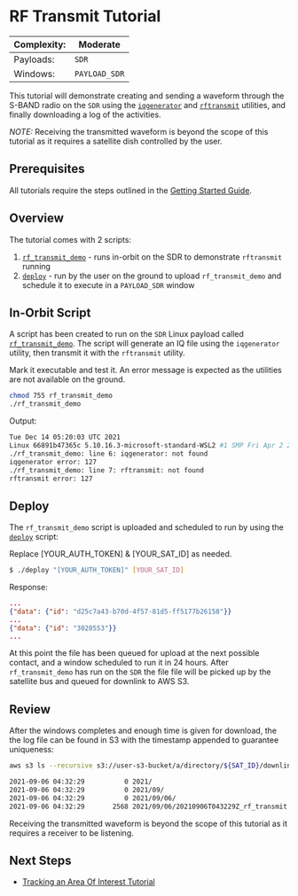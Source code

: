 # RF Transmit Tutorial

|Complexity:|Moderate|
|-|-|
|Payloads:|`SDR`|
|Windows:|`PAYLOAD_SDR`|

This tutorial will demonstrate creating and sending a waveform through the S-BAND radio on the `SDR` using the [`iqgenerator`](../../Utilities.md#iq-generator) and [`rftransmit`](../../Utilities.md#rf-transmit) utilities, and finally downloading a log of the activities.

*NOTE:* Receiving the transmitted waveform is beyond the scope of this tutorial as it requires a satellite dish controlled by the user.


## Prerequisites

All tutorials require the steps outlined in the [Getting Started Guide](../../GettingStarted.md).


## Overview

The tutorial comes with 2 scripts:

1. [`rf_transmit_demo`](https://github.com/nsat/space-services-user-guide/blob/main/tutorials/rf_transmit/rf_transmit_demo) - runs in-orbit on the SDR to demonstrate `rftransmit` running
1. [`deploy`](https://github.com/nsat/space-services-user-guide/blob/main/tutorials/rf_transmit/deploy) - run by the user on the ground to upload `rf_transmit_demo` and schedule it to execute in a `PAYLOAD_SDR` window


## In-Orbit Script

A script has been created to run on the `SDR` Linux payload called [`rf_transmit_demo`](https://github.com/nsat/space-services-user-guide/blob/main/tutorials/rf_transmit/rf_transmit_demo). The script will generate an IQ file using the `iqgenerator` utility, then transmit it with the `rftransmit` utility.

Mark it executable and test it. An error message is expected as the utilities are not available on the ground.

```bash
chmod 755 rf_transmit_demo
./rf_transmit_demo
```

Output:

```bash
Tue Dec 14 05:20:03 UTC 2021
Linux 66891b47365c 5.10.16.3-microsoft-standard-WSL2 #1 SMP Fri Apr 2 22:23:49 UTC 2021 x86_64 Linux
./rf_transmit_demo: line 6: iqgenerator: not found
iqgenerator error: 127
./rf_transmit_demo: line 7: rftransmit: not found
rftransmit error: 127
```


## Deploy

The `rf_transmit_demo` script is uploaded and scheduled to run by using the [`deploy`](https://github.com/nsat/space-services-user-guide/blob/main/tutorials/rf_transmit_demo/deploy) script:

<aside class="notice">Replace [YOUR_AUTH_TOKEN] & [YOUR_SAT_ID] as needed.</aside>

```bash
$ ./deploy "[YOUR_AUTH_TOKEN]" [YOUR_SAT_ID]
```

Response:

```json
...
{"data": {"id": "d25c7a43-b70d-4f57-81d5-ff5177b26158"}}
...
{"data": {"id": "3020553"}}
...
```

At this point the file has been queued for upload at the next possible contact, and a window scheduled to run it in 24 hours.  After `rf_transmit_demo` has run on the `SDR` the file file will be picked up by the satellite bus and queued for downlink to AWS S3.


## Review

After the windows completes and enough time is given for download, the the log file can be found in S3 with the timestamp appended to guarantee uniqueness:

```bash
aws s3 ls --recursive s3://user-s3-bucket/a/directory/${SAT_ID}/downlink/

2021-09-06 04:32:29          0 2021/
2021-09-06 04:32:29          0 2021/09/
2021-09-06 04:32:29          0 2021/09/06/
2021-09-06 04:32:29       2568 2021/09/06/20210906T043229Z_rf_transmit.log
```

Receiving the transmitted waveform is beyond the scope of this tutorial as it requires a receiver to be listening.


## Next Steps

 - [Tracking an Area Of Interest Tutorial](../aoi/)
